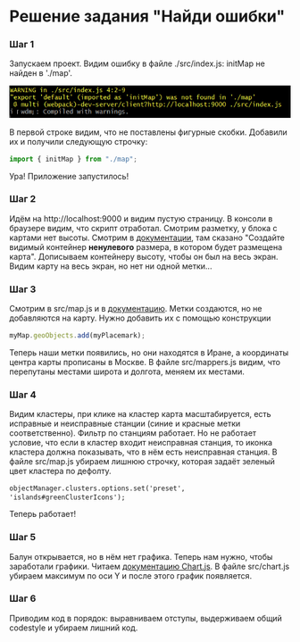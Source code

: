 # Решение задания "Найди ошибки"

### Шаг 1
Запускаем проект. Видим ошибку в файле ./src/index.js: initMap не найден в './map'.

![alt text](img/error-1.jpg)

В первой строке видим, что не поставлены фигурные скобки. Добавили их и получили следующую строчку: 
 ```javascript
 import { initMap } from "./map";
  ```
Ура! Приложение запустилось!

### Шаг 2
Идём на http://localhost:9000 и видим пустую страницу. В консоли в браузере видим, что скрипт отработал. Смотрим разметку, у блока с картами нет высоты. Смотрим в [документации](https://tech.yandex.ru/maps/doc/jsapi/2.1/quick-start/index-docpage/), там сказано "Создайте видимый контейнер **ненулевого** размера, в котором будет размещена карта". 
Дописываем контейнеру высоту, чтобы он был на весь экран.
Видим карту на весь экран, но нет ни одной метки...

### Шаг 3
Смотрим в src/map.js и в [документацию](https://tech.yandex.ru/maps/doc/jsapi/2.1/quick-start/index-docpage/). Метки создаются, но не добавляются на карту.
Нужно добавить их с помощью конструкции

 ```javascript
 myMap.geoObjects.add(myPlacemark);
 ```

Теперь наши метки появились, но они находятся в Иране, а координаты центра карты прописаны в Москве. В файле src/mappers.js видим, что перепутаны местами широта и долгота, меняем их местами.

### Шаг 4
Видим кластеры, при клике на кластер карта масштабируется, есть исправные и неисправные станции (синие и красные метки соответственно). Фильтр по станциям работает. 
Но не работает условие, что если в кластер входит неисправная станция, то иконка кластера должна показывать, что в нём есть неисправная станция.
В файле src/map.js убираем лишнюю строчку, которая задаёт зеленый цвет кластера по дефолту.

 ```
objectManager.clusters.options.set('preset', 'islands#greenClusterIcons');
 ```
Теперь работает!
 
### Шаг 5
 
Балун открывается, но в нём нет графика. Теперь нам нужно, чтобы заработали графики. Читаем [документацию Chart.js](http://www.chartjs.org/docs/latest/getting-started/). В файле src/chart.js убираем максимум по оси Y и после этого график появляется. 
   
### Шаг 6
  
Приводим код в порядок: выравниваем отступы, выдерживаем общий codestyle и убираем лишний код.